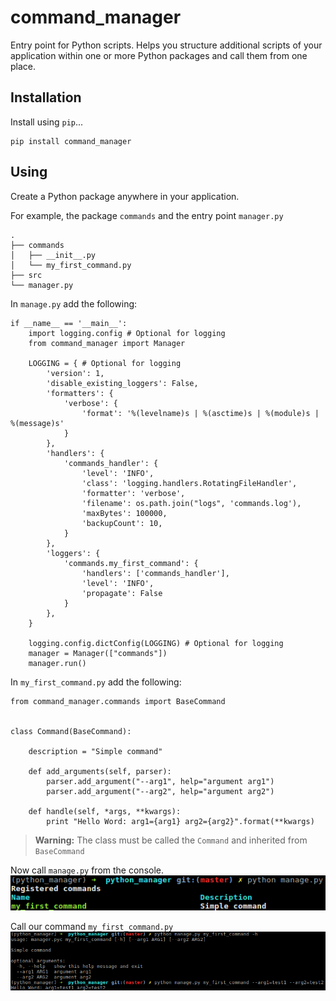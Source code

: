 command_manager
===================


Entry point for Python scripts.
Helps you structure additional scripts of your application within one or more Python packages and call them from one place.

Installation
-------------
Install using `pip`...

    pip install command_manager

Using
-------------------
Create a Python package anywhere in your application.

For example, the package `commands` and the entry point `manager.py`

    .
    ├── commands
    │   ├── __init__.py
    │   └── my_first_command.py
    ├── src
    └── manager.py

In `manage.py` add the following:

    if __name__ == '__main__':
        import logging.config # Optional for logging
        from command_manager import Manager

        LOGGING = { # Optional for logging
            'version': 1,
            'disable_existing_loggers': False,
            'formatters': {
                'verbose': {
                    'format': '%(levelname)s | %(asctime)s | %(module)s | %(message)s'
                }
            },
            'handlers': {
                'commands_handler': {
                    'level': 'INFO',
                    'class': 'logging.handlers.RotatingFileHandler',
                    'formatter': 'verbose',
                    'filename': os.path.join("logs", 'commands.log'),
                    'maxBytes': 100000,
                    'backupCount': 10,
                }
            },
            'loggers': {
                'commands.my_first_command': {
                    'handlers': ['commands_handler'],
                    'level': 'INFO',
                    'propagate': False
                }
            },
        }

        logging.config.dictConfig(LOGGING) # Optional for logging
        manager = Manager(["commands"])
        manager.run()

In `my_first_command.py` add the following:

    from command_manager.commands import BaseCommand
    
    
    class Command(BaseCommand):
    
        description = "Simple command"
    
        def add_arguments(self, parser):
            parser.add_argument("--arg1", help="argument arg1")
            parser.add_argument("--arg2", help="argument arg2")
    
        def handle(self, *args, **kwargs):
            print "Hello Word: arg1={arg1} arg2={arg2}".format(**kwargs)

> **Warning:**
> The class must be called the `Command` and inherited from `BaseCommand`

Now call `manage.py` from the console.
![python manage.py](/asserts/manage.png)

Call our command `my_first_command.py`
![python manage.py my_first_command](/asserts/command_call.png)

